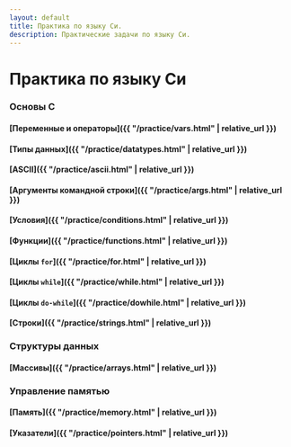 ```yaml
---
layout: default
title: Практика по языку Си.
description: Практические задачи по языку Си.
---
```


# Практика по языку Си

### Основы C
#### [Переменные и операторы]({{ "/practice/vars.html" | relative_url }})
#### [Типы данных]({{ "/practice/datatypes.html" | relative_url }})
#### [ASCII]({{ "/practice/ascii.html" | relative_url }})
#### [Аргументы командной строки]({{ "/practice/args.html" | relative_url }})
#### [Условия]({{ "/practice/conditions.html" | relative_url }})
#### [Функции]({{ "/practice/functions.html" | relative_url }})
#### [Циклы `for`]({{ "/practice/for.html" | relative_url }})
#### [Циклы `while`]({{ "/practice/while.html" | relative_url }})
#### [Циклы `do-while`]({{ "/practice/dowhile.html" | relative_url }})
#### [Строки]({{ "/practice/strings.html" | relative_url }})

### Структуры данных
#### [Массивы]({{ "/practice/arrays.html" | relative_url }})

### Управление памятью
#### [Память]({{ "/practice/memory.html" | relative_url }})
#### [Указатели]({{ "/practice/pointers.html" | relative_url }})